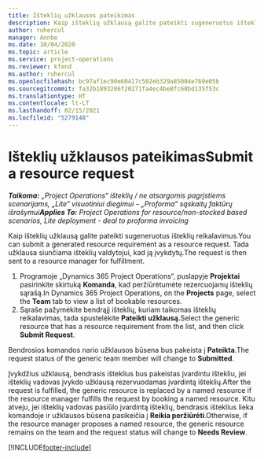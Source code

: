 ```yaml
---
title: Išteklių užklausos pateikimas
description: Kaip išteklių užklausą galite pateikti sugeneruotus išteklių reikalavimus. Tada užklausa siunčiama išteklių valdytojui, kad ją įvykdytų.
author: ruhercul
manager: Annbe
ms.date: 10/04/2020
ms.topic: article
ms.service: project-operations
ms.reviewer: kfend
ms.author: ruhercul
ms.openlocfilehash: bc97af1ec90e60417c502eb329a85004e769e05b
ms.sourcegitcommit: fa32b1893286f20271fa4ec4be8fc68bd135f53c
ms.translationtype: HT
ms.contentlocale: lt-LT
ms.lasthandoff: 02/15/2021
ms.locfileid: "5279148"
---
```

# <a name="submit-a-resource-request"></a><span data-ttu-id="f5ef0-104">Išteklių užklausos pateikimas</span><span class="sxs-lookup"><span data-stu-id="f5ef0-104">Submit a resource request</span></span>

<span data-ttu-id="f5ef0-105">_**Taikoma:** „Project Operations“ išteklių / ne atsargomis pagrįstiems scenarijams, „Lite“ visuotiniui diegimui – „Proforma“ sąskaitų faktūrų išrašymui_</span><span class="sxs-lookup"><span data-stu-id="f5ef0-105">_**Applies To:** Project Operations for resource/non-stocked based scenarios, Lite deployment - deal to proforma invoicing_</span></span>

<span data-ttu-id="f5ef0-106">Kaip išteklių užklausą galite pateikti sugeneruotus išteklių reikalavimus.</span><span class="sxs-lookup"><span data-stu-id="f5ef0-106">You can submit a generated resource requirement as a resource request.</span></span> <span data-ttu-id="f5ef0-107">Tada užklausa siunčiama išteklių valdytojui, kad ją įvykdytų.</span><span class="sxs-lookup"><span data-stu-id="f5ef0-107">The request is then sent to a resource manager for fulfillment.</span></span>

1. <span data-ttu-id="f5ef0-108">Programoje „Dynamics 365 Project Operations“, puslapyje **Projektai** pasirinkite skirtuką **Komanda**, kad peržiūrėtumėte rezercuojamų išteklių sąrašą.</span><span class="sxs-lookup"><span data-stu-id="f5ef0-108">In Dynamics 365 Project Operations, on the **Projects** page, select the **Team** tab to view a list of bookable resources.</span></span> 
2. <span data-ttu-id="f5ef0-109">Sąraše pažymėkite bendrąjį išteklių, kuriam taikomas išteklių reikalavimas, tada spustelėkite **Pateikti užklausą.**</span><span class="sxs-lookup"><span data-stu-id="f5ef0-109">Select the generic resource that has a resource requirement from the list, and then click **Submit Request**.</span></span>

<span data-ttu-id="f5ef0-110">Bendrosios komandos nario užklausos būsena bus pakeista į **Pateikta**.</span><span class="sxs-lookup"><span data-stu-id="f5ef0-110">The request status of the generic team member will change to **Submitted**.</span></span>

<span data-ttu-id="f5ef0-111">Įvykdžius užklausą, bendrasis išteklius bus pakeistas įvardintu ištekliu, jei išteklių vadovas įvykdo užklausą rezervuodamas įvardintą išteklių.</span><span class="sxs-lookup"><span data-stu-id="f5ef0-111">After the request is fulfilled, the generic resource is replaced by a named resource if the resource manager fulfills the request by booking a named resource.</span></span> <span data-ttu-id="f5ef0-112">Kitu atveju, jei išteklių vadovas pasiūlo įvardintą išteklių, bendrasis išteklius lieka komandoje ir užklausos būsena pasikeičia į **Reikia peržiūrėti**.</span><span class="sxs-lookup"><span data-stu-id="f5ef0-112">Otherwise, if the resource manager proposes a named resource, the generic resource remains on the team and the request status will change to **Needs Review**.</span></span>


[!INCLUDE[footer-include](../includes/footer-banner.md)]